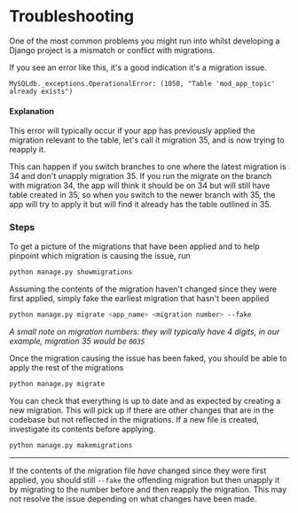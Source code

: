 # Troubleshooting

One of the most common problems you might run into whilst developing a Django project is a mismatch or conflict with migrations.

If you see an error like this, it's a good indication it's a migration issue.

```
MySQLdb._exceptions.OperationalError: (1050, "Table 'mod_app_topic' already exists")
```

#### Explanation

This error will typically occur if your app has previously applied the migration relevant to the table, let's call it migration 35, and is now trying to reapply it.

This can happen if you switch branches to one where the latest migration is 34 and don't unapply migration 35. If you run the migrate on the branch with migration 34, the app will think it should be on 34 but will still have table created in 35, so when you switch to the newer branch with 35, the app will try to apply it but will find it already has the table outlined in 35.

### Steps

To get a picture of the migrations that have been applied and to help pinpoint which migration is causing the issue, run

```bash
python manage.py showmigrations
```

Assuming the contents of the migration haven't changed since they were first applied, simply fake the earliest migration that hasn't been applied

```bash
python manage.py migrate <app_name> <migration number> --fake
```

_A small note on migration numbers: they will typically have 4 digits, in our example, migration 35 would be `0035`_

Once the migration causing the issue has been faked, you should be able to apply the rest of the migrations

```bash
python manage.py migrate
```

You can check that everything is up to date and as expected by creating a new migration. This will pick up if there are other changes that are in the codebase but not reflected in the migrations. If a new file is created, investigate its contents before applying.

```bash
python manage.py makemigrations
```

---

If the contents of the migration file _have_ changed since they were first applied, you should still `--fake` the offending migration but then unapply it by migrating to the number before and then reapply the migration. This may not resolve the issue depending on what changes have been made.
